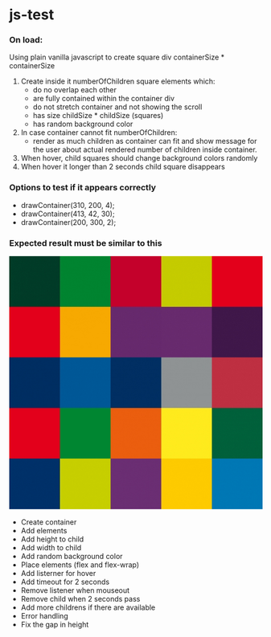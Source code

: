 # js-test

### On load:

Using plain vanilla javascript to create square div containerSize \* containerSize

1. Create inside it numberOfChildren square elements which:
   - do no overlap each other
   - are fully contained within the container div
   - do not stretch container and not showing the scroll
   - has size childSize \* childSize (squares)
   - has random background color
2. In case container cannot fit numberOfChildren:
   - render as much children as container can fit and show message for the user about actual rendered number of children inside container.
3. When hover, child squares should change background colors randomly
4. When hover it longer than 2 seconds child square disappears

### Options to test if it appears correctly

- drawContainer(310, 200, 4);
- drawContainer(413, 42, 30);
- drawContainer(200, 300, 2);

### Expected result must be similar to this

![Squares](result.jpg)

- Create container
- Add elements
- Add height to child
- Add width to child
- Add random background color
- Place elements (flex and flex-wrap)
- Add listerner for hover
- Add timeout for 2 seconds
- Remove listener when mouseout
- Remove child when 2 seconds pass
- Add more childrens if there are available
- Error handling
- Fix the gap in height
